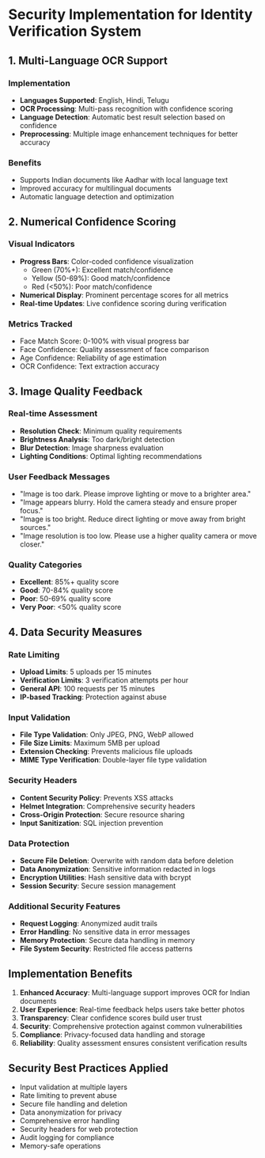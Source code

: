 # Security Implementation for Identity Verification System

## 1. Multi-Language OCR Support

### Implementation
- **Languages Supported**: English, Hindi, Telugu
- **OCR Processing**: Multi-pass recognition with confidence scoring
- **Language Detection**: Automatic best result selection based on confidence
- **Preprocessing**: Multiple image enhancement techniques for better accuracy

### Benefits
- Supports Indian documents like Aadhar with local language text
- Improved accuracy for multilingual documents
- Automatic language detection and optimization

## 2. Numerical Confidence Scoring

### Visual Indicators
- **Progress Bars**: Color-coded confidence visualization
  - Green (70%+): Excellent match/confidence
  - Yellow (50-69%): Good match/confidence  
  - Red (<50%): Poor match/confidence
- **Numerical Display**: Prominent percentage scores for all metrics
- **Real-time Updates**: Live confidence scoring during verification

### Metrics Tracked
- Face Match Score: 0-100% with visual progress bar
- Face Confidence: Quality assessment of face comparison
- Age Confidence: Reliability of age estimation
- OCR Confidence: Text extraction accuracy

## 3. Image Quality Feedback

### Real-time Assessment
- **Resolution Check**: Minimum quality requirements
- **Brightness Analysis**: Too dark/bright detection
- **Blur Detection**: Image sharpness evaluation
- **Lighting Conditions**: Optimal lighting recommendations

### User Feedback Messages
- "Image is too dark. Please improve lighting or move to a brighter area."
- "Image appears blurry. Hold the camera steady and ensure proper focus."
- "Image is too bright. Reduce direct lighting or move away from bright sources."
- "Image resolution is too low. Please use a higher quality camera or move closer."

### Quality Categories
- **Excellent**: 85%+ quality score
- **Good**: 70-84% quality score
- **Poor**: 50-69% quality score
- **Very Poor**: <50% quality score

## 4. Data Security Measures

### Rate Limiting
- **Upload Limits**: 5 uploads per 15 minutes
- **Verification Limits**: 3 verification attempts per hour
- **General API**: 100 requests per 15 minutes
- **IP-based Tracking**: Protection against abuse

### Input Validation
- **File Type Validation**: Only JPEG, PNG, WebP allowed
- **File Size Limits**: Maximum 5MB per upload
- **Extension Checking**: Prevents malicious file uploads
- **MIME Type Verification**: Double-layer file type validation

### Security Headers
- **Content Security Policy**: Prevents XSS attacks
- **Helmet Integration**: Comprehensive security headers
- **Cross-Origin Protection**: Secure resource sharing
- **Input Sanitization**: SQL injection prevention

### Data Protection
- **Secure File Deletion**: Overwrite with random data before deletion
- **Data Anonymization**: Sensitive information redacted in logs
- **Encryption Utilities**: Hash sensitive data with bcrypt
- **Session Security**: Secure session management

### Additional Security Features
- **Request Logging**: Anonymized audit trails
- **Error Handling**: No sensitive data in error messages
- **Memory Protection**: Secure data handling in memory
- **File System Security**: Restricted file access patterns

## Implementation Benefits

1. **Enhanced Accuracy**: Multi-language support improves OCR for Indian documents
2. **User Experience**: Real-time feedback helps users take better photos
3. **Transparency**: Clear confidence scores build user trust
4. **Security**: Comprehensive protection against common vulnerabilities
5. **Compliance**: Privacy-focused data handling and storage
6. **Reliability**: Quality assessment ensures consistent verification results

## Security Best Practices Applied

- Input validation at multiple layers
- Rate limiting to prevent abuse
- Secure file handling and deletion
- Data anonymization for privacy
- Comprehensive error handling
- Security headers for web protection
- Audit logging for compliance
- Memory-safe operations